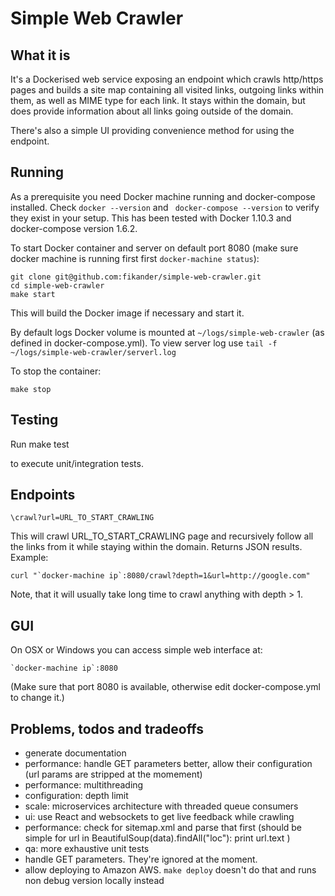 
Simple Web Crawler
==================

What it is
----------

It's a Dockerised web service exposing an endpoint which crawls http/https pages and builds a site map containing all visited links, outgoing links within them, as well as MIME type for each link.
It stays within the domain, but does provide information about all links going outside of the domain.

There's also a simple UI providing convenience method for using the endpoint.


Running
-------
As a prerequisite you need Docker machine running and docker-compose installed. Check `docker --version` and ` docker-compose --version` to verify they exist in your setup. This has been tested with Docker 1.10.3 and docker-compose version 1.6.2.

To start Docker container and server on default port 8080 (make sure docker machine is running first first `docker-machine status`):

    git clone git@github.com:fikander/simple-web-crawler.git
    cd simple-web-crawler
    make start

This will build the Docker image if necessary and start it.

By default logs Docker volume is mounted at `~/logs/simple-web-crawler` (as defined in docker-compose.yml). To view server log use `tail -f ~/logs/simple-web-crawler/serverl.log`

To stop the container:

    make stop

Testing
-------

Run
    make test

to execute unit/integration tests.


Endpoints
---------

    \crawl?url=URL_TO_START_CRAWLING

This will crawl URL_TO_START_CRAWLING page and recursively follow all the links from it while staying within the domain.
Returns JSON results.
Example:

    curl "`docker-machine ip`:8080/crawl?depth=1&url=http://google.com"

Note, that it will usually take long time to crawl anything with depth > 1.

GUI
---

On OSX or Windows you can access simple web interface at:

    `docker-machine ip`:8080

(Make sure that port 8080 is available, otherwise edit docker-compose.yml to change it.)


Problems, todos and tradeoffs
-----------------------------

- generate documentation
- performance: handle GET parameters better, allow their configuration (url params are stripped at the momement)
- performance: multithreading
- configuration: depth limit
- scale: microservices architecture with threaded queue consumers 
- ui: use React and websockets to get live feedback while crawling
- performance: check for sitemap.xml and parse that first
(should be simple
    for url in BeautifulSoup(data).findAll("loc"):
        print url.text
)
- qa: more exhaustive unit tests
- handle GET parameters. They're ignored at the moment.
- allow deploying to Amazon AWS. `make deploy` doesn't do that and runs non debug version locally instead
